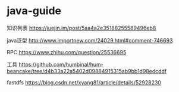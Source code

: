 # java-guide

知识列表
https://juejin.im/post/5aa4a2e35188255589496eb8

java泛型
http://www.importnew.com/24029.html#comment-746693


RPC
https://www.zhihu.com/question/25536695

工具
https://github.com/humbinal/hum-beancake/tree/d4b33a22a5402d09884915315ab9bb1d98edcddf

fastdfs
https://blog.csdn.net/xyang81/article/details/52928230

